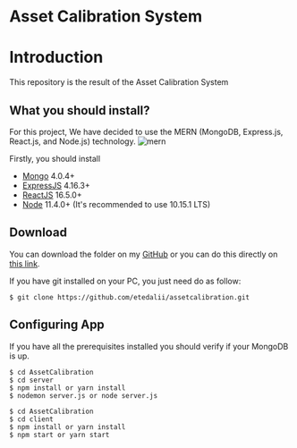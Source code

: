 # Asset Calibration System

# Introduction

This repository is the result of the Asset Calibration System

## What you should install?

For this project, We have decided to use the MERN (MongoDB, Express.js, React.js, and Node.js) technology.
![mern](https://miro.medium.com/max/678/1*dqvlaszRLvoPmARpOlLN9A.png)

Firstly, you should install

-   [Mongo](https://www.mongodb.com/) 4.0.4+
-   [ExpressJS](https://expressjs.com/) 4.16.3+
-   [ReactJS](https://reactjs.org/) 16.5.0+
-   [Node](https://nodejs.org/en/) 11.4.0+ (It's recommended to use 10.15.1 LTS)

## Download

You can download the folder on my [GitHub](https://github.com/etedalii/assetcalibration/) or you can do this directly on [this link](https://github.com/etedalii/assetcalibration).

If you have git installed on your PC, you just need do as follow:

```
$ git clone https://github.com/etedalii/assetcalibration.git
```

## Configuring App

If you have all the prerequisites installed you should verify if your MongoDB is up.

```
$ cd AssetCalibration
$ cd server
$ npm install or yarn install
$ nodemon server.js or node server.js
```

```
$ cd AssetCalibration
$ cd client
$ npm install or yarn install
$ npm start or yarn start
```
